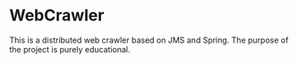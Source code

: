 WebCrawler
==========

This is a distributed web crawler based on JMS and Spring. The purpose of the project is purely educational.
